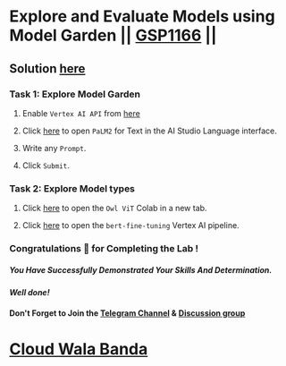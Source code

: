 # Explore and Evaluate Models using Model Garden || [GSP1166](https://www.cloudskillsboost.google/focuses/71938?parent=catalog) ||

## Solution [here](https://youtu.be/TkBlUZDTOTQ)

### Task 1: Explore Model Garden

1.  Enable `Vertex AI API` from [here](https://console.cloud.google.com/marketplace/product/google/aiplatform.googleapis.com) 
1. Click [here](https://console.cloud.google.com/vertex-ai/publishers/google/model-garden/text-bison?project=) to open `PaLM2` for Text in the AI Studio Language interface.

2. Write any `Prompt`.

3. Click `Submit`.

### Task 2: Explore Model types

1. Click [here](https://console.cloud.google.com/vertex-ai/colab/import/https:%2F%2Fraw.githubusercontent.com%2FGoogleCloudPlatform%2Fvertex-ai-samples%2Fmain%2Fnotebooks%2Fcommunity%2Fmodel_garden%2Fmodel_garden_pytorch_owlvit.ipynb?project=) to open the `Owl ViT` Colab in a new tab.

2. Click [here](https://console.cloud.google.com/vertex-ai/pipelines/vertex-ai-templates/bert-finetuning;versionId=sha256:0caf76450a3db5d768462d4846b4fb164845b0fc68383f6b4d7494be6bb7cf30/details?project=) to open the `bert-fine-tuning` Vertex AI pipeline.

### Congratulations 🎉 for Completing the Lab !

##### *You Have Successfully Demonstrated Your Skills And Determination.*

#### *Well done!*

#### Don't Forget to Join the [Telegram Channel](https://t.me/cloudwalabanda) & [Discussion group](https://t.me/cloudwalabandachats)

# [Cloud Wala Banda](https://www.youtube.com/@cloudwalabanda)
